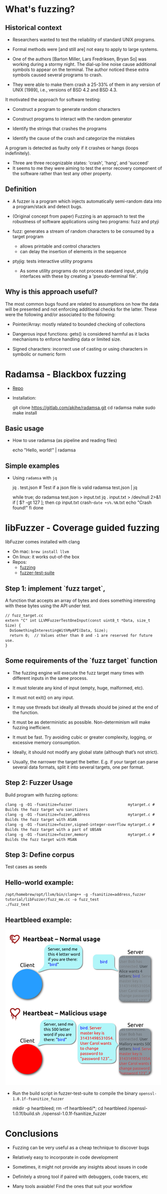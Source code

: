

# What's fuzzing?


## Historical context

-   Researchers wanted to test the reliability of standard UNIX programs.
-   Formal methods were [and still are] not easy to apply to large systems.

-   One of the authors [Barton Miller, Lars Fredriksen, Bryan So] was working during a stormy night. The dial-up line noise cause additional symbols to appear on the terminal. The author noticed these extra symbols caused several programs to crash.

-   They were able to make them crash a 25-33% of them in any version of UNIX [1989], i.e., versions of BSD 4.2 and BSD 4.3.

It motivated the approach for software testing:

-   Construct a program to generate random characters
-   Construct programs to interact with the random generator

-   Identify the strings that crashes the programs
-   Identify the cause of the crash and categorize the mistakes

A program is detected as faulty only if it crashes or hangs (loops indefinitely).

-   Three are three recognizable states: 'crash', 'hang', and 'succeed'
-   It seems to me they were aiming to test the error recovery component of the software rather than test any other property.


## Definition

-   A fuzzer is a program which injects automatically semi-random data into a program/stack and detect bugs.
-   (Original concept from paper) Fuzzing is an approach to test the robustness of software applications using two programs: fuzz and ptyji

-   fuzz: generates a stream of random characters to be consumed by a target program
    -   allows printable and control characters
    -   can delay the insertion of elements in the sequence

-   ptyjig: tests interactive utility programs
    -   As some utility programs do not process standard input, ptyjig interfaces with these by creating a 'pseudo-terminal file'.


## Why is this approach useful?

The most common bugs found are related to assumptions on how the data will be presented and not enforcing additional checks for the latter. These were the following and/or associated to the following:

-   Pointer/Array: mostly related to bounded checking of collections

-   Dangerous input functions: gets() is considered harmful as it lacks mechanisms to enforce handling data or limited size.

-   Signed characters: incorrect use of casting or using characters in symbolic or numeric form


# Radamsa - Blackbox fuzzing

-   [Repo](https://gitlab.com/akihe/radamsa)
-   Installation:

    git clone https://gitlab.com/akihe/radamsa.git
    cd radamsa
    make
    sudo make install  


## Basic usage

-   How to use radamsa (as pipeline and reading files)

    echo "Hello, world!" | radamsa


## Simple examples

-   Using `radamsa` with  `jq`

    jq . test.json # Test if a json file is valid
    radamsa test.json | jq

    while true; do
      radamsa test.json > input.txt
      jq . input.txt > /dev/null 2>&1
      if [ $? -gt 127 ]; then
        cp input.txt crash-`date +s%.%N`.txt
        echo "Crash found!"
      fi
    done


# libFuzzer - Coverage guided fuzzing

libFuzzer comes installed with clang

-   On mac: `brew install llvm`
-   On linux: it works out-of-the box
-   Repos:
    -   [fuzzing](https://github.com/google/fuzzing)
    -   [fuzzer-test-suite](https://github.com/google/fuzzer-test-suite)


## Step 1: implement \`fuzz target\`,

A function that accepts an array of bytes and does something interesting with these bytes using the API under test.

    // fuzz_target.cc
    extern "C" int LLVMFuzzerTestOneInput(const uint8_t *Data, size_t Size) {
      DoSomethingInterestingWithMyAPI(Data, Size);
      return 0;  // Values other than 0 and -1 are reserved for future use.
    }


## Some requirements of the \`fuzz target\` function

-   The fuzzing engine will execute the fuzz target many times with different inputs in the same process.
-   It must tolerate any kind of input (empty, huge, malformed, etc).
-   It must not exit() on any input.
-   It may use threads but ideally all threads should be joined at the end of the function.
-   It must be as deterministic as possible. Non-determinism will make fuzzing inefficient.

-   It must be fast. Try avoiding cubic or greater complexity, logging, or excessive memory consumption.
-   Ideally, it should not modify any global state (although that’s not strict).
-   Usually, the narrower the target the better. E.g. if your target can parse several data formats, split it into several targets, one per format.


## Step 2: Fuzzer Usage

Build program with fuzzing options:

    clang -g -O1 -fsanitize=fuzzer                         mytarget.c # Builds the fuzz target w/o sanitizers
    clang -g -O1 -fsanitize=fuzzer,address                 mytarget.c # Builds the fuzz target with ASAN
    clang -g -O1 -fsanitize=fuzzer,signed-integer-overflow mytarget.c # Builds the fuzz target with a part of UBSAN
    clang -g -O1 -fsanitize=fuzzer,memory                  mytarget.c # Builds the fuzz target with MSAN


## Step 3: Define corpus

Test cases as seeds


## Hello-world example:

    /opt/homebrew/opt/llvm/bin/clang++ -g -fsanitize=address,fuzzer tutorial/libFuzzer/fuzz_me.cc -o fuzz_test  
    ./fuzz_test 


## Heartbleed example:

![img](./figures/Simplified_Heartbleed_explanation.svg.png "Heartbleed explanation")

-   Run the build script in fuzzer-test-suite to compile the binary `openssl-1.0.1f-fsanitize_fuzzer`

    mkdir -p heartbleed; rm -rf heartbleed/*; cd heartbleed
    <fuzzer-test-suite>/openssl-1.0.1f/build.sh
    ./openssl-1.0.1f-fsanitize_fuzzer


# Conclusions

-   Fuzzing can be very useful as a cheap technique to discover bugs

-   Relatively easy to incorporate in code development

-   Sometimes, it might not provide any insights about issues in code

-   Definitely a strong tool if paired with debuggers, code tracers, etc

-   Many tools avaiable! Find the ones that suit your workflow

